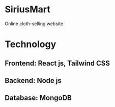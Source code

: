 # SiriusMart
Online cloth-selling website

# Technology 
## Frontend: React js, Tailwind CSS 
## Backend: Node js 
## Database: MongoDB

